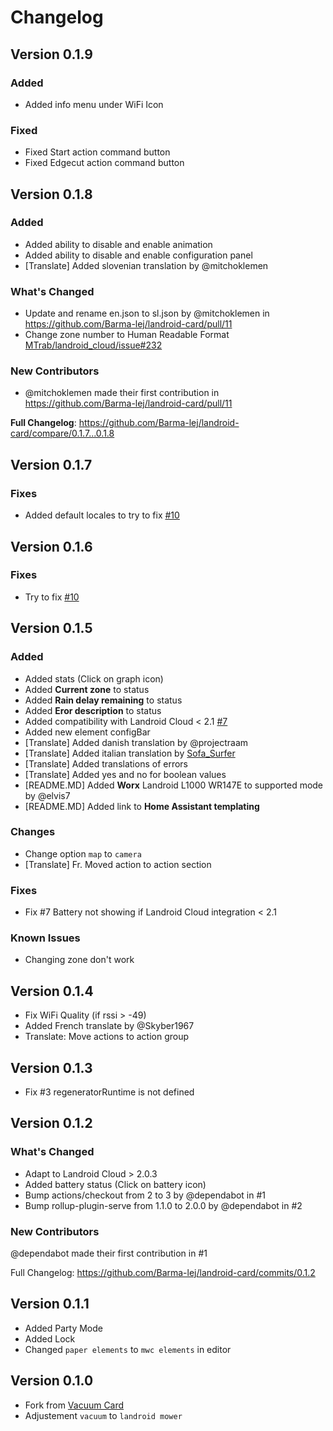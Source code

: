 # Changelog

## Version 0.1.9

### Added

- Added info menu under WiFi Icon

### Fixed

- Fixed Start action command button
- Fixed Edgecut action command button

## Version 0.1.8

### Added

- Added ability to disable and enable animation
- Added ability to disable and enable configuration panel
- [Translate] Added slovenian translation by @mitchoklemen

### What's Changed

- Update and rename en.json to sl.json by @mitchoklemen in <https://github.com/Barma-lej/landroid-card/pull/11>
- Change zone number to Human Readable Format [MTrab/landroid_cloud/issue#232](https://github.com/MTrab/landroid_cloud/issues/232)

### New Contributors

- @mitchoklemen made their first contribution in <https://github.com/Barma-lej/landroid-card/pull/11>

**Full Changelog**: <https://github.com/Barma-lej/landroid-card/compare/0.1.7...0.1.8>

## Version 0.1.7

### Fixes

- Added default locales to try to fix [#10](https://github.com/Barma-lej/landroid-card/issues/10)

## Version 0.1.6

### Fixes

- Try to fix [#10](https://github.com/Barma-lej/landroid-card/issues/10)

## Version 0.1.5

### Added

- Added stats (Click on graph icon)
- Added **Current zone** to status
- Added **Rain delay remaining** to status
- Added **Eror description** to status
- Added compatibility with Landroid Cloud < 2.1 [#7](https://github.com/Barma-lej/landroid-card/issues/7)
- Added new element configBar
- [Translate] Added danish translation by @projectraam
- [Translate] Added italian translation by [Sofa_Surfer](https://community.home-assistant.io/t/worx-landroid-package/119345/325)
- [Translate] Added translations of errors
- [Translate] Added yes and no for boolean values
- [README.MD] Added **Worx** Landroid L1000 WR147E to supported mode by @elvis7
- [README.MD] Added link to **Home Assistant templating**

### Changes

- Change option `map` to `camera`
- [Translate] Fr. Moved action to action section

### Fixes

- Fix #7 Battery not showing if Landroid Cloud integration < 2.1

### Known Issues

- Changing zone don't work

## Version 0.1.4

- Fix WiFi Quality (if rssi > -49)
- Added French translate by @Skyber1967
- Translate: Move actions to action group

## Version 0.1.3

- Fix #3 regeneratorRuntime is not defined

## Version 0.1.2

### What's Changed

- Adapt to Landroid Cloud > 2.0.3
- Added battery status (Click on battery icon)
- Bump actions/checkout from 2 to 3 by @dependabot in #1
- Bump rollup-plugin-serve from 1.1.0 to 2.0.0 by @dependabot in #2

### New Contributors

@dependabot made their first contribution in #1

Full Changelog: <https://github.com/Barma-lej/landroid-card/commits/0.1.2>

## Version 0.1.1

- Added Party Mode
- Added Lock
- Changed `paper elements` to `mwc elements` in editor

## Version 0.1.0

- Fork from [Vacuum Card](https://github.com/denysdovhan/vacuum-card/)
- Adjustement `vacuum` to `landroid mower`
